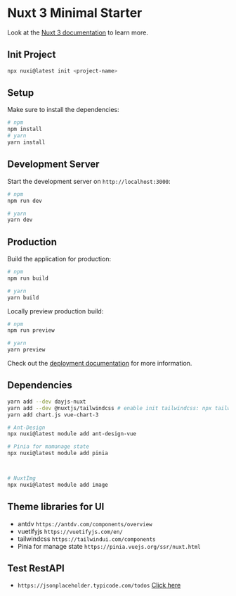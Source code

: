 # Nuxt 3 Minimal Starter

Look at the [Nuxt 3 documentation](https://nuxt.com/docs/getting-started/introduction) to learn more.

## Init Project

```bash
npx nuxi@latest init <project-name>
```

## Setup

Make sure to install the dependencies:

```bash
# npm
npm install
# yarn
yarn install
```

## Development Server

Start the development server on `http://localhost:3000`:

```bash
# npm
npm run dev

# yarn
yarn dev
```

## Production

Build the application for production:

```bash
# npm
npm run build

# yarn
yarn build
```

Locally preview production build:

```bash
# npm
npm run preview

# yarn
yarn preview
```

Check out the [deployment documentation](https://nuxt.com/docs/getting-started/deployment) for more information.

## Dependencies

```bash
yarn add --dev dayjs-nuxt
yarn add --dev @nuxtjs/tailwindcss # enable init tailwindcss: npx tailwindcss init
yarn add chart.js vue-chart-3

# Ant-Design
npx nuxi@latest module add ant-design-vue

# Pinia for mamanage state
npx nuxi@latest module add pinia



# NuxtImg
npx nuxi@latest module add image

```

## Theme libraries for UI

- antdv `https://antdv.com/components/overview`
- vuetifyjs `https://vuetifyjs.com/en/`
- tailwindcss `https://tailwindui.com/components`
- Pinia for manage state `https://pinia.vuejs.org/ssr/nuxt.html`

## Test RestAPI

- `https://jsonplaceholder.typicode.com/todos` [Click here](https://jsonplaceholder.typicode.com)
